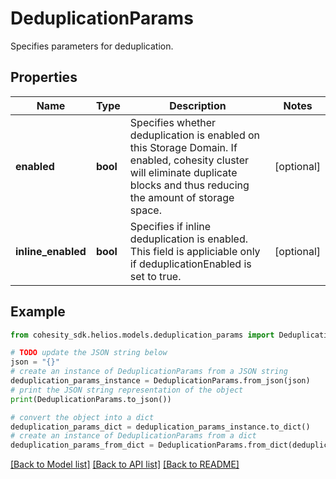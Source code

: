 # DeduplicationParams

Specifies parameters for deduplication.

## Properties

Name | Type | Description | Notes
------------ | ------------- | ------------- | -------------
**enabled** | **bool** | Specifies whether deduplication is enabled on this Storage Domain. If enabled, cohesity cluster will eliminate duplicate blocks and thus reducing the amount of storage space. | [optional] 
**inline_enabled** | **bool** | Specifies if inline deduplication is enabled. This field is appliciable only if deduplicationEnabled is set to true. | [optional] 

## Example

```python
from cohesity_sdk.helios.models.deduplication_params import DeduplicationParams

# TODO update the JSON string below
json = "{}"
# create an instance of DeduplicationParams from a JSON string
deduplication_params_instance = DeduplicationParams.from_json(json)
# print the JSON string representation of the object
print(DeduplicationParams.to_json())

# convert the object into a dict
deduplication_params_dict = deduplication_params_instance.to_dict()
# create an instance of DeduplicationParams from a dict
deduplication_params_from_dict = DeduplicationParams.from_dict(deduplication_params_dict)
```
[[Back to Model list]](../README.md#documentation-for-models) [[Back to API list]](../README.md#documentation-for-api-endpoints) [[Back to README]](../README.md)


